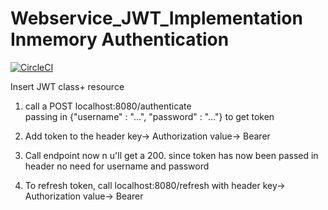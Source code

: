 # Webservice_JWT_Implementation Inmemory Authentication

[![CircleCI](https://circleci.com/gh/zikozee/Webservice_JWT_Implementation_JDBC_Authentication/tree/master.svg?style=svg)](https://circleci.com/gh/zikozee/Webservice_JWT_Implementation_JDBC_Authentication/tree/master)

Insert JWT class+ resource

1. call a POST localhost:8080/authenticate  
  passing in {"username" : "...",
              "password" : "..."}
  to get token

2. Add token to the header
  key-> Authorization
  value-> Bearer <token>

3. Call endpoint now n u'll get a 200. since token has now been passed in header no need for username and password

4. To refresh token, call localhost:8080/refresh
 with header
  key-> Authorization
  value-> Bearer <token>
